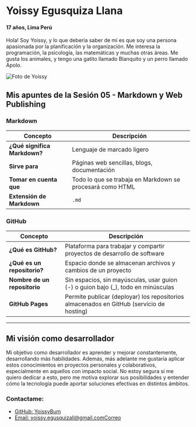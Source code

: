 # Yoissy Egusquiza Llana
#### 17 años, Lima Perú
Hola! Soy Yoissy, y lo que debería saber de mí es que soy una persona apasionada por la planificación y la organización. Me interesa la programación, la psicología, las matemáticas y muchas otras áreas. Me gusta los animales, y tengo una gatito llamado Blanquito y un perro llamado Apolo.

![Foto de Yoissy](https://i.pinimg.com/736x/f7/fe/a7/f7fea7f8b1c84d60e8e9077d6d43012b.jpg)

## Mis apuntes de la Sesión 05 - Markdown y Web Publishing

### Markdown

| Concepto              | Descripción |
|----------------------|-------------|
| **¿Qué significa Markdown?** | Lenguaje de marcado ligero |
| **Sirve para** | Páginas web sencillas, blogs, documentación |
| **Tomar en cuenta que** | Todo lo que se trabaja en Markdown se procesará como HTML |
| **Extensión de Markdown** | `.md` |

### GitHub

| Concepto              | Descripción |
|----------------------|-------------|
| **¿Qué es GitHub?** | Plataforma para trabajar y compartir proyectos de desarrollo de software |
| **¿Qué es un repositorio?** | Espacio donde se almacenan archivos y cambios de un proyecto |
| **Nombre de un repositorio** | Sin espacios, sin mayúsculas, usar guion (-) o guion bajo (_), todo en minúsculas |
| **GitHub Pages** | Permite publicar (deployar) los repositorios almacenados en GitHub (servicio de hosting) |

---


## Mi visión como desarrollador

Mi objetivo como desarrollador es aprender y mejorar constantemente, desarrollando más habilidades. Además, más adelante me gustaría aplicar estos conocimientos en proyectos personales y colaborativos, especialmente en aquellos con impacto social. No estoy segura si me quiero dedicar a esto, pero me motiva explorar sus posibilidades y entender cómo la tecnología puede aportar soluciones efectivas en distintos ámbitos.

### Contactame: 
- [GitHub: YoissyBum](https://github.com/Yoissybum)  
- [Email: yoissy.egusquizall@gmail.comCorreo](mailto:yoissy.egusquizall@gmail.com)

